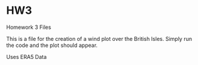 # HW3
Homework 3 Files

This is a file for the creation of a wind plot over the British Isles. Simply run the code and the plot should appear.

Uses ERA5 Data
